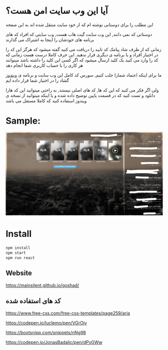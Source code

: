 # آیا این وب سایت امن هست؟
این مطلب را برای دوستانی نوشته ام که از خود سایت منتقل شده اند به این صفحه

دوستانی که نمی دانند, این وب سایت گیت هاب هست, وب سایتی که افراد کد های برنامه های خودشان را اینجا به اشتراک می گذارند

زمانی که از طرف شاد پیامک کد تایید را دریافت می کنید گفته میشود که هرگز این کد را در اختیار افراد و یا برنامه ی دیگری قرار ندهید. این حرف کاملا درست هست زمانی که کد را وارد می کنید یک کلید ارسال میشود که اگر کسی این کلید را داشته باشد میتوانند هر کاری را با حساب کاربری شما انجام دهد

ما برای اینکه اعتماد شمارا جلب کنیم, سورس کد کامل این وب سایت و برنامه ی [ویندوز](https://github.com/MainSilent/Go_Shad) گشاد را در اختیار شما قرار داده ایم

ولی اگر فکر می کنید که این کد ها, کد های اصلی نیستند, به راحتی میتوانید این کد هارا دانلود و تست کنید که در قسمت پایین توضیح داده شده و یا اینکه میتوانید از نسخه ی ویندوز استفاده کنید که کاملا مستقل می باشد

# Sample:

![نمونه](https://raw.githubusercontent.com/MainSilent/goshad/master/images/sample.png)

# Install

```
npm install
npm start
npm run react
```

## Website

https://mainsilent.github.io/goshad/

## کد های استفاده شده
https://www.free-css.com/free-css-templates/page259/aria

https://codepen.io/luclemo/pen/VGrOjv

https://bootsnipp.com/snippets/nNg98

https://codepen.io/JonasBadalic/pen/dPyGWw